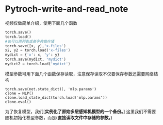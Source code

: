 # Pytroch-write-and-read_note

视频仅做简单介绍，使用下面几个函数

```python
torch.save()
torch.load()
#也可以用列表或者字典做存储
torch.save([x, y],'x-files')
x2, y2 = torch.load('x-files')
mydict = {'x': x, 'y': y}
torch.save(mydict, 'mydict')
mydict2 = torch.load('mydict')
```

模型参数可用下面几个函数保存读取，注意保存读取不仅要保存参数还需要网络结构

```
torch.save(net.state_dict(), 'mlp.params')
clone = MLP()
clone.load_state_dict(torch.load('mlp.params'))
clone.eval()
```

为了恢复模型，我们[**实例化了原始多层感知机模型的一个备份。**] 这里我们不需要随机初始化模型参数，而是(**直接读取文件中存储的参数。**)